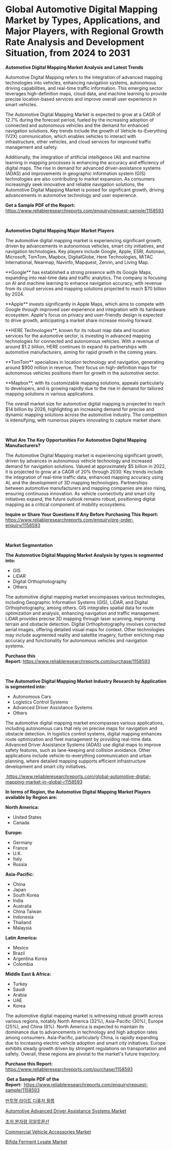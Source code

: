 <p><h1>Global Automotive Digital Mapping Market by Types, Applications, and Major Players, with Regional Growth Rate Analysis and Development Situation, from 2024 to 2031</h1></p><p><strong>Automotive Digital Mapping Market Analysis and Latest Trends</strong></p>
<p><p>Automotive Digital Mapping refers to the integration of advanced mapping technologies into vehicles, enhancing navigation systems, autonomous driving capabilities, and real-time traffic information. This emerging sector leverages high-definition maps, cloud data, and machine learning to provide precise location-based services and improve overall user experience in smart vehicles. </p><p>The Automotive Digital Mapping Market is expected to grow at a CAGR of 12.7% during the forecast period, fueled by the increasing adoption of connected and autonomous vehicles and the demand for enhanced navigation solutions. Key trends include the growth of Vehicle-to-Everything (V2X) communication, which enables vehicles to interact with infrastructure, other vehicles, and cloud services for improved traffic management and safety. </p><p>Additionally, the integration of artificial intelligence (AI) and machine learning in mapping processes is enhancing the accuracy and efficiency of digital maps. The rise in demand for advanced driver-assistance systems (ADAS) and improvements in geographic information system (GIS) technologies are also contributing to market expansion. As consumers increasingly seek innovative and reliable navigation solutions, the Automotive Digital Mapping Market is poised for significant growth, driving advancements in automotive technology and user experience.</p></p>
<p><strong>Get a Sample PDF of the Report:&nbsp;</strong> <a href="https://www.reliableresearchreports.com/enquiry/request-sample/1158593">https://www.reliableresearchreports.com/enquiry/request-sample/1158593</a></p>
<p>&nbsp;</p>
<p><strong>Automotive Digital Mapping Major Market Players</strong></p>
<p><p>The automotive digital mapping market is experiencing significant growth, driven by advancements in autonomous vehicles, smart city initiatives, and navigation technologies. Key players include Google, Apple, ESRI, Autonavi, Microsoft, TomTom, Mapbox, DigitalGlobe, Here Technologies, MiTAC International, Nearmap, Navinfo, Mapquest, Zenrin, and Living Map.</p><p>**Google** has established a strong presence with its Google Maps, expanding into real-time data and traffic analytics. The company is focusing on AI and machine learning to enhance navigation accuracy, with revenue from its cloud services and mapping solutions projected to reach $70 billion by 2024.</p><p>**Apple** invests significantly in Apple Maps, which aims to compete with Google through improved user experience and integration with its hardware ecosystem. Apple's focus on privacy and user-friendly design is expected to drive growth, anticipating a market share increase moving forward.</p><p>**HERE Technologies**, known for its robust map data and location services for the automotive sector, is investing in advanced mapping technologies for connected and autonomous vehicles. With a revenue of around $1.2 billion, HERE continues to expand its partnerships with automotive manufacturers, aiming for rapid growth in the coming years.</p><p>**TomTom** specializes in location technology and navigation, generating around $900 million in revenue. Their focus on high-definition maps for autonomous vehicles positions them for growth in the automotive sector.</p><p>**Mapbox**, with its customizable mapping solutions, appeals particularly to developers, and is growing rapidly due to the rise in demand for tailored mapping solutions in various applications.</p><p>The overall market size for automotive digital mapping is projected to reach $14 billion by 2026, highlighting an increasing demand for precise and dynamic mapping solutions across the automotive industry. The competition is intensifying, with numerous players innovating to capture market share.</p></p>
<p>&nbsp;</p>
<p><strong>What Are The Key Opportunities For Automotive Digital Mapping Manufacturers?</strong></p>
<p><p>The Automotive Digital Mapping market is experiencing significant growth, driven by advances in autonomous vehicle technology and increased demand for navigation solutions. Valued at approximately $5 billion in 2022, it is projected to grow at a CAGR of 20% through 2030. Key trends include the integration of real-time traffic data, enhanced mapping accuracy using AI, and the development of 3D mapping technologies. Partnerships between automotive manufacturers and mapping companies are also rising, ensuring continuous innovation. As vehicle connectivity and smart city initiatives expand, the future outlook remains robust, positioning digital mapping as a critical component of mobility ecosystems.</p></p>
<p><strong>Inquire or Share Your Questions If Any Before Purchasing This Report:</strong> <a href="https://www.reliableresearchreports.com/enquiry/pre-order-enquiry/1158593">https://www.reliableresearchreports.com/enquiry/pre-order-enquiry/1158593</a></p>
<p>&nbsp;</p>
<p><strong>Market Segmentation</strong></p>
<p><strong>The Automotive Digital Mapping Market Analysis by types is segmented into:</strong></p>
<p><ul><li>GIS</li><li>LiDAR</li><li>Digital Orthophotography</li><li>Others</li></ul></p>
<p><p>The automotive digital mapping market encompasses various technologies, including Geographic Information Systems (GIS), LiDAR, and Digital Orthophotography, among others. GIS integrates spatial data for route optimization and analysis, enhancing navigation and traffic management. LiDAR provides precise 3D mapping through laser scanning, improving terrain and obstacle detection. Digital Orthophotography involves corrected aerial images, offering detailed visual maps for context. Other technologies may include augmented reality and satellite imagery, further enriching map accuracy and functionality for autonomous vehicles and navigation systems.</p></p>
<p><strong>Purchase this Report:&nbsp;</strong><a href="https://www.reliableresearchreports.com/purchase/1158593">https://www.reliableresearchreports.com/purchase/1158593</a></p>
<p>&nbsp;</p>
<p><strong>The Automotive Digital Mapping Market Industry Research by Application is segmented into:</strong></p>
<p><ul><li>Autonomous Cars</li><li>Logistics Control Systems</li><li>Advanced Driver Assistance Systems</li><li>Others</li></ul></p>
<p><p>The automotive digital mapping market encompasses various applications, including autonomous cars that rely on precise maps for navigation and obstacle detection. In logistics control systems, digital mapping enhances route optimization and fleet management by providing real-time data. Advanced Driver Assistance Systems (ADAS) use digital maps to improve safety features, such as lane-keeping and collision avoidance. Other applications include vehicle-to-everything communication and urban planning, where detailed mapping supports efficient infrastructure development and smart city initiatives.</p></p>
<p><a href="https://www.reliableresearchreports.com/global-automotive-digital-mapping-market-in-global-r1158593">&nbsp;https://www.reliableresearchreports.com/global-automotive-digital-mapping-market-in-global-r1158593</a></p>
<p><strong>In terms of Region, the Automotive Digital Mapping Market Players available by Region are:</strong></p>
<p>
    <p> <strong> North America: </strong>
        <ul>
            <li>United States</li>
            <li>Canada</li>
        </ul>
        </p> 
    <p> <strong> Europe: </strong>
        <ul>
            <li>Germany</li>
            <li>France</li>
            <li>U.K.</li>
            <li>Italy</li>
            <li>Russia</li>
        </ul>
        </p> 
    <p> <strong> Asia-Pacific: </strong>
        <ul>
            <li>China</li>
            <li>Japan</li>
            <li>South Korea</li>
            <li>India</li>
            <li>Australia</li>
            <li>China Taiwan</li>
            <li>Indonesia</li>
            <li>Thailand</li>
            <li>Malaysia</li>
        </ul>
        </p> 
    <p> <strong> Latin America: </strong>
        <ul>
            <li>Mexico</li>
            <li>Brazil</li>
            <li>Argentina Korea</li>
            <li>Colombia</li>
        </ul>
        </p> 
    <p> <strong> Middle East & Africa: </strong>
        <ul>
            <li>Turkey</li>
            <li>Saudi</li>
            <li>Arabia</li>
            <li>UAE</li>
            <li>Korea</li>
        </ul>
    </p>
    </p>
<p><p>The automotive digital mapping market is witnessing robust growth across various regions, notably North America (32%), Asia-Pacific (30%), Europe (25%), and China (8%). North America is expected to maintain its dominance due to advancements in technology and high adoption rates among consumers. Asia-Pacific, particularly China, is rapidly expanding due to increasing electric vehicle adoption and smart city initiatives. Europe exhibits steady growth driven by stringent regulations on transportation and safety. Overall, these regions are pivotal to the market's future trajectory.</p></p>
<p><strong>Purchase this Report: </strong><a href="https://www.reliableresearchreports.com/purchase/1158593">https://www.reliableresearchreports.com/purchase/1158593</a></p>
<p>&nbsp;<strong>Get a Sample PDF of the Report:&nbsp;&nbsp;</strong><a href="https://www.reliableresearchreports.com/enquiry/request-sample/1158593">https://www.reliableresearchreports.com/enquiry/request-sample/1158593</a></p>
<p><strong></strong></p>
<p><p><a href="https://medium.com/@evo030/%EC%84%B8%EA%B3%84-translucent-light-diffuser-film-market-%EC%9D%80-2024%EC%97%90%EC%84%9C-2031%EB%A1%9C-%EC%97%B0%ED%8F%89%EA%B7%A0-%EC%A6%9D%EA%B0%80%EC%9C%A8%EC%9D%84-%EB%B3%B4%EC%9D%BC-%EA%B2%83%EC%9C%BC%EB%A1%9C-%EC%98%88%EC%83%81%EB%90%A9%EB%8B%88%EB%8B%A4-d340edde7ae1">반투명 라이트 디퓨저 필름</a></p><p><a href="https://github.com/FahadAhmed712/Market-Research-Report-List-1/blob/main/automotive-advanced-driver-assistance-systems-market.md">Automotive Advanced Driver Assistance Systems Market</a></p><p><a href="https://medium.com/@evo030/super-low-molecular-weight-hyaluronic-acid-market-%EC%9D%98-%EA%B8%80%EB%A1%9C%EB%B2%8C-%EC%8B%9C%EC%9E%A5-%EA%B0%9C%EC%9A%94%EB%8A%94-%EC%A0%84-%EC%84%B8%EA%B3%84-%EB%B0%8F-%EC%A3%BC%EC%9A%94-%EC%8B%9C%EC%9E%A5%EC%9D%98-%EC%82%B0%EC%97%85%EC%97%90-%EC%98%81%ED%96%A5%EC%9D%84-%EB%AF%B8%EC%B9%98%EB%8A%94-%EC%A3%BC%EC%9A%94-%ED%8A%B8%EB%A0%8C%EB%93%9C%EC%97%90-705407ec82d7">초저 분자량 히알루론산</a></p><p><a href="https://www.linkedin.com/pulse/commercial-vehicle-accessories-market-investigation-industry-h3gde?trackingId=QGsi8t9PTfu1Ny3FNPzphQ%3D%3D">Commercial Vehicle Accessories Market</a></p><p><a href="https://issuu.com/reportprime-2/docs/bifida-ferment-lysate-market-size-2_511d3b1c5504d1">Bifida Ferment Lysate Market</a></p></p>